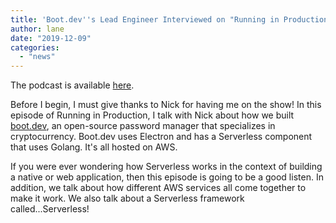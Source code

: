 ```yaml
---
title: 'Boot.dev''s Lead Engineer Interviewed on "Running in Production"'
author: lane
date: "2019-12-09"
categories:
  - "news"
---
```


The podcast is available [here](https://runninginproduction.com/podcast/6-qvault-is-an-open-source-tool-to-manage-passwords-and-crypto-keys).

Before I begin, I must give thanks to Nick for having me on the show! In this episode of Running in Production, I talk with Nick about how we built [boot.dev](https://www.boot.dev/), an open-source password manager that specializes in cryptocurrency. Boot.dev uses Electron and has a Serverless component that uses Golang. It's all hosted on AWS.

If you were ever wondering how Serverless works in the context of building a native or web application, then this episode is going to be a good listen. In addition, we talk about how different AWS services all come together to make it work. We also talk about a Serverless framework called...Serverless!

